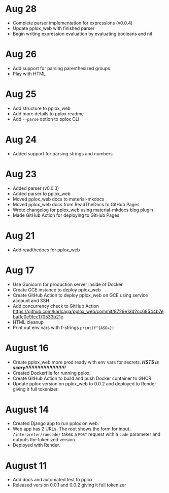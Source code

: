 # Aug 28
- Complete parser implementation for expressions (v0.0.4)
- Update pplox_web with finished parser
- Begin writing expression evaluation by evaluating booleans and nil

# Aug 26
- Add support for parsing parenthesized groups
- Play with HTML 

# Aug 25
- Add structure to pplox_web 
- Add more details to pplox readme
- Add `--parse` option to pplox CLI

# Aug 24
- Added support for parsing strings and numbers

# Aug 23
- Added parser (v0.0.3)
- Added parser to pplox_web
- Moved pplox_web docs to material-mkdocs
- Moved pplox_web docs from ReadTheDocs to GitHub Pages
- Wrote changelog for pplox_web using material-mkdocs blog plugin
- Made GitHub Action for deploying to GitHub Pages

# Aug 21
- Add readthedocs for pplox_web

# Aug 17
- Use Gunicorn for production server inside of Docker
- Create GCE instance to deploy pplox_web
- Create GitHub Action to deploy pplox_web on GCE using service account and SSH
- Add concurrency check to GitHub Action https://github.com/karlcaga/pplox_web/commit/8729e13d2cc68544b7ebaffc0e9fcc170533b21e
- HTML cleanup
- Print out env vars with f-strings ```print(f"{ASD=})```

# August 16
- Create pplox_web more prod ready with env vars for secrets. ***HSTS is scary!!!!!!!!!!!!!!!!!!!!!!!!!!!***
- Created Dockerfile for running pplox.
- Create GitHub Action to build and push Docker container to GHCR.
- Update pplox version on pplox_web to 0.0.2 and deployed to Render giving it full tokenizer.

# August 14
- Created Django app to run pplox on web.
- Web app has 2 URLs.
    The root shows the form for input.
    `/interpreter/runcode/` takes a `POST` request with a `code` parameter and outputs the tokenized version.
- Deployed with Render.

# August 11
- Add docs and automated test to pplox
- Released version 0.0.1 and 0.0.2 giving it full tokenizer